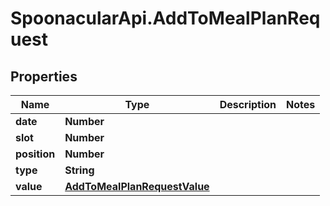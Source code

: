 # SpoonacularApi.AddToMealPlanRequest

## Properties

Name | Type | Description | Notes
------------ | ------------- | ------------- | -------------
**date** | **Number** |  | 
**slot** | **Number** |  | 
**position** | **Number** |  | 
**type** | **String** |  | 
**value** | [**AddToMealPlanRequestValue**](AddToMealPlanRequestValue.md) |  | 


